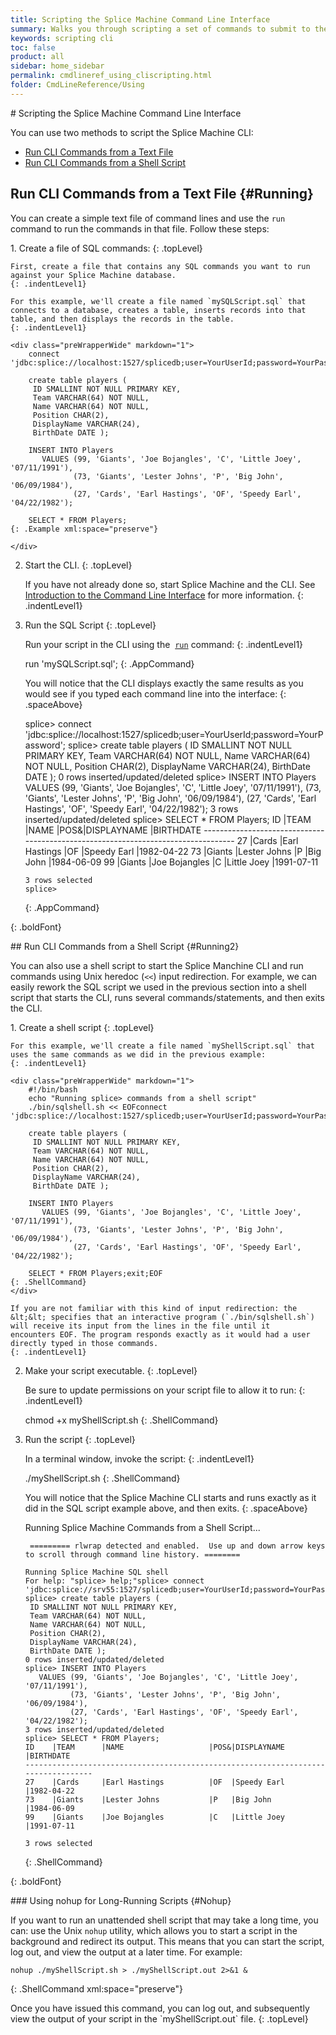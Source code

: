 ```yaml
---
title: Scripting the Splice Machine Command Line Interface
summary: Walks you through scripting a set of commands to submit to the splice&gt; command line interpreter.
keywords: scripting cli
toc: false
product: all
sidebar: home_sidebar
permalink: cmdlineref_using_cliscripting.html
folder: CmdLineReference/Using
---
```

<section>
<div class="TopicContent" data-swiftype-index="true" markdown="1">
# Scripting the Splice Machine Command Line Interface

You can use two methods to script the Splice Machine CLI:

* [Run CLI Commands from a Text File](#Running)
* [Run CLI Commands from a Shell Script](#Running2)

## Run CLI Commands from a Text File   {#Running}

You can create a simple text file of command lines and use the
`run` command to run the commands in that file. Follow these
steps:

<div class="opsStepsList" markdown="1">
1.  Create a file of SQL commands:
    {: .topLevel}

    First, create a file that contains any SQL commands you want to run
    against your Splice Machine database.
    {: .indentLevel1}

    For this example, we'll create a file named `mySQLScript.sql` that
    connects to a database, creates a table, inserts records into that
    table, and then displays the records in the table.
    {: .indentLevel1}

    <div class="preWrapperWide" markdown="1">
        connect 'jdbc:splice://localhost:1527/splicedb;user=YourUserId;password=YourPassword';

        create table players (
         ID SMALLINT NOT NULL PRIMARY KEY,
         Team VARCHAR(64) NOT NULL,
         Name VARCHAR(64) NOT NULL,
         Position CHAR(2),
         DisplayName VARCHAR(24),
         BirthDate DATE );

        INSERT INTO Players
           VALUES (99, 'Giants', 'Joe Bojangles', 'C', 'Little Joey', '07/11/1991'),
                  (73, 'Giants', 'Lester Johns', 'P', 'Big John', '06/09/1984'),
                  (27, 'Cards', 'Earl Hastings', 'OF', 'Speedy Earl', '04/22/1982');

        SELECT * FROM Players;
    {: .Example xml:space="preserve"}

    </div>

2.  Start the CLI.
    {: .topLevel}

    If you have not already done so, start Splice Machine and the CLI. See [Introduction to the Command Line Interface](cmdlineref_using_getstarted.html) for more information.
    {: .indentLevel1}

3.  Run the SQL Script
    {: .topLevel}

    Run your script in the CLI using the &nbsp;[`run`](cmdlineref_run.html) command:
    {: .indentLevel1}

    <div class="preWrapperWide" markdown="1">
        run 'mySQLScript.sql';
    {: .AppCommand}

    </div>

    You will notice that the CLI displays exactly the same
    results as you would see if you typed each command line into the
    interface:
    {: .spaceAbove}

    <div class="preWrapperWide" markdown="1">
        splice> connect 'jdbc:splice://localhost:1527/splicedb;user=YourUserId;password=YourPassword';
        splice> create table players (
         ID SMALLINT NOT NULL PRIMARY KEY,
         Team VARCHAR(64) NOT NULL,
         Name VARCHAR(64) NOT NULL,
         Position CHAR(2),
         DisplayName VARCHAR(24),
         BirthDate DATE );
        0 rows inserted/updated/deleted
        splice> INSERT INTO Players
           VALUES (99, 'Giants', 'Joe Bojangles', 'C', 'Little Joey', '07/11/1991'),
                  (73, 'Giants', 'Lester Johns', 'P', 'Big John', '06/09/1984'),
                  (27, 'Cards', 'Earl Hastings', 'OF', 'Speedy Earl', '04/22/1982');
        3 rows inserted/updated/deleted
        splice> SELECT * FROM Players;
        ID    |TEAM      |NAME                   |POS&|DISPLAYNAME             |BIRTHDATE
        ----------------------------------------------------------------------------------
        27    |Cards     |Earl Hastings          |OF  |Speedy Earl             |1982-04-22
        73    |Giants    |Lester Johns           |P   |Big John                |1984-06-09
        99    |Giants    |Joe Bojangles          |C   |Little Joey             |1991-07-11

        3 rows selected
        splice>
    {: .AppCommand}

    </div>
{: .boldFont}

</div>
## Run CLI Commands from a Shell Script   {#Running2}

You can also use a shell script to start the Splice Manchine CLI and run commands using Unix heredoc (`<<`) input
redirection. For example, we can easily rework the SQL script we used in
the previous section into a shell script that starts the CLI, runs several commands/statements, and then exits the CLI.

<div class="opsStepsList" markdown="1">
1.  Create a shell script
    {: .topLevel}

    For this example, we'll create a file named `myShellScript.sql` that
    uses the same commands as we did in the previous example:
    {: .indentLevel1}

    <div class="preWrapperWide" markdown="1">
        #!/bin/bash
        echo "Running splice> commands from a shell script"
        ./bin/sqlshell.sh << EOFconnect 'jdbc:splice://localhost:1527/splicedb;user=YourUserId;password=YourPassword';

        create table players (
         ID SMALLINT NOT NULL PRIMARY KEY,
         Team VARCHAR(64) NOT NULL,
         Name VARCHAR(64) NOT NULL,
         Position CHAR(2),
         DisplayName VARCHAR(24),
         BirthDate DATE );

        INSERT INTO Players
           VALUES (99, 'Giants', 'Joe Bojangles', 'C', 'Little Joey', '07/11/1991'),
                  (73, 'Giants', 'Lester Johns', 'P', 'Big John', '06/09/1984'),
                  (27, 'Cards', 'Earl Hastings', 'OF', 'Speedy Earl', '04/22/1982');

        SELECT * FROM Players;exit;EOF
    {: .ShellCommand}
    </div>

    If you are not familiar with this kind of input redirection: the
    &lt;&lt; specifies that an interactive program (`./bin/sqlshell.sh`)
    will receive its input from the lines in the file until it
    encounters EOF. The program responds exactly as it would had a user
    directly typed in those commands.
    {: .indentLevel1}

2.  Make your script executable.
    {: .topLevel}

    Be sure to update permissions on your script file to allow it to
    run:
    {: .indentLevel1}

    <div class="preWrapperWide" markdown="1">
        chmod +x myShellScript.sh
    {: .ShellCommand}

    </div>

3.  Run the script
    {: .topLevel}

    In a terminal window, invoke the script:
    {: .indentLevel1}

    <div class="preWrapperWide" markdown="1">
        ./myShellScript.sh
    {: .ShellCommand}

    </div>

    You will notice that the Splice Machine CLI starts
    and runs exactly as it did in the SQL script example above, and then
    exits.
    {: .spaceAbove}

    <div class="preWrapperWide" markdown="1">
        Running Splice Machine Commands from a Shell Script...

         ========= rlwrap detected and enabled.  Use up and down arrow keys to scroll through command line history. ========

        Running Splice Machine SQL shell
        For help: "splice> help;"splice> connect 'jdbc:splice://srv55:1527/splicedb;user=YourUserId;password=YourPassword';
        splice> create table players (
         ID SMALLINT NOT NULL PRIMARY KEY,
         Team VARCHAR(64) NOT NULL,
         Name VARCHAR(64) NOT NULL,
         Position CHAR(2),
         DisplayName VARCHAR(24),
         BirthDate DATE );
        0 rows inserted/updated/deleted
        splice> INSERT INTO Players
           VALUES (99, 'Giants', 'Joe Bojangles', 'C', 'Little Joey', '07/11/1991'),
                  (73, 'Giants', 'Lester Johns', 'P', 'Big John', '06/09/1984'),
                  (27, 'Cards', 'Earl Hastings', 'OF', 'Speedy Earl', '04/22/1982');
        3 rows inserted/updated/deleted
        splice> SELECT * FROM Players;
        ID    |TEAM      |NAME                   |POS&|DISPLAYNAME             |BIRTHDATE
        ----------------------------------------------------------------------------------
        27    |Cards     |Earl Hastings          |OF  |Speedy Earl             |1982-04-22
        73    |Giants    |Lester Johns           |P   |Big John                |1984-06-09
        99    |Giants    |Joe Bojangles          |C   |Little Joey             |1991-07-11

        3 rows selected
    {: .ShellCommand}

    </div>
{: .boldFont}

</div>
### Using nohup for Long-Running Scripts   {#Nohup}

If you want to run an unattended shell script that may take a long time,
you can: use the Unix `nohup` utility, which allows you to start a
script in the background and redirect its output. This means that you
can start the script, log out, and view the output at a later time. For
example:

<div class="preWrapperWide" markdown="1">

    nohup ./myShellScript.sh > ./myShellScript.out 2>&1 &
{: .ShellCommand xml:space="preserve"}

</div>
Once you have issued this command, you can log out, and subsequently view
the output of your script in the `myShellScript.out` file.
{: .topLevel}

</div>
</section>

